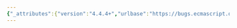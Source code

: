 ```yaml
---
{"_attributes":{"version":"4.4.4+","urlbase":"https://bugs.ecmascript.org/","maintainer":"dherman@mozilla.com"},"bug":{"bug_id":2725,"creation_ts":"2014-04-24 05:41:00 -0700","short_desc":"9.4.6  Module Exotic Objects: Typos and wrong description","delta_ts":"2014-06-16 15:10:52 -0700","product":"Draft for 6th Edition","component":"editorial issue","version":"Rev 23: April 5, 2014 Draft","rep_platform":"All","op_sys":"All","bug_status":"RESOLVED","resolution":"FIXED","priority":"Normal","bug_severity":"normal","everconfirmed":true,"reporter":{"uid":"andrebargull","name":"André Bargull"},"assigned_to":{"uid":"allen","name":"Allen Wirfs-Brock"},"long_desc":[{"commentid":7901,"comment_count":0,"who":{"uid":"andrebargull","name":"André Bargull"},"bug_when":"2014-04-24 05:41:16 -0700","thetext":"9.4.6  Module Exotic Objects: \n\n- 2nd paragraph: Update this paragraph\n\nTable 28: Typos\n- Declrative -> Declarative\n- the  the -> the\n- as an -> as if an"},{"commentid":8275,"comment_count":1,"who":{"uid":"allen","name":"Allen Wirfs-Brock"},"bug_when":"2014-05-09 14:58:05 -0700","thetext":"fixed in rev25 editor's draft"},{"commentid":8994,"comment_count":2,"who":{"uid":"allen","name":"Allen Wirfs-Brock"},"bug_when":"2014-06-16 15:10:52 -0700","thetext":"fixed in rev25"}]}}
---
```

